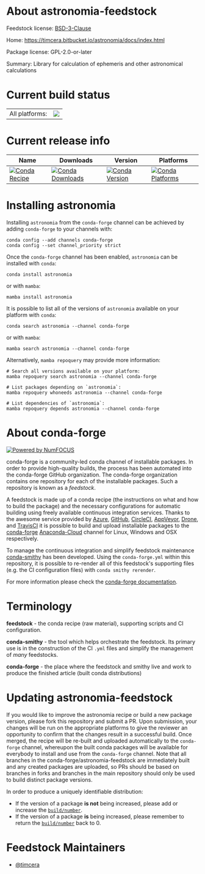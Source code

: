About astronomia-feedstock
==========================

Feedstock license: [BSD-3-Clause](https://github.com/conda-forge/astronomia-feedstock/blob/main/LICENSE.txt)

Home: https://timcera.bitbucket.io/astronomia/docs/index.html

Package license: GPL-2.0-or-later

Summary: Library for calculation of ephemeris and other astronomical calculations

Current build status
====================


<table><tr><td>All platforms:</td>
    <td>
      <a href="https://dev.azure.com/conda-forge/feedstock-builds/_build/latest?definitionId=19607&branchName=main">
        <img src="https://dev.azure.com/conda-forge/feedstock-builds/_apis/build/status/astronomia-feedstock?branchName=main">
      </a>
    </td>
  </tr>
</table>

Current release info
====================

| Name | Downloads | Version | Platforms |
| --- | --- | --- | --- |
| [![Conda Recipe](https://img.shields.io/badge/recipe-astronomia-green.svg)](https://anaconda.org/conda-forge/astronomia) | [![Conda Downloads](https://img.shields.io/conda/dn/conda-forge/astronomia.svg)](https://anaconda.org/conda-forge/astronomia) | [![Conda Version](https://img.shields.io/conda/vn/conda-forge/astronomia.svg)](https://anaconda.org/conda-forge/astronomia) | [![Conda Platforms](https://img.shields.io/conda/pn/conda-forge/astronomia.svg)](https://anaconda.org/conda-forge/astronomia) |

Installing astronomia
=====================

Installing `astronomia` from the `conda-forge` channel can be achieved by adding `conda-forge` to your channels with:

```
conda config --add channels conda-forge
conda config --set channel_priority strict
```

Once the `conda-forge` channel has been enabled, `astronomia` can be installed with `conda`:

```
conda install astronomia
```

or with `mamba`:

```
mamba install astronomia
```

It is possible to list all of the versions of `astronomia` available on your platform with `conda`:

```
conda search astronomia --channel conda-forge
```

or with `mamba`:

```
mamba search astronomia --channel conda-forge
```

Alternatively, `mamba repoquery` may provide more information:

```
# Search all versions available on your platform:
mamba repoquery search astronomia --channel conda-forge

# List packages depending on `astronomia`:
mamba repoquery whoneeds astronomia --channel conda-forge

# List dependencies of `astronomia`:
mamba repoquery depends astronomia --channel conda-forge
```


About conda-forge
=================

[![Powered by
NumFOCUS](https://img.shields.io/badge/powered%20by-NumFOCUS-orange.svg?style=flat&colorA=E1523D&colorB=007D8A)](https://numfocus.org)

conda-forge is a community-led conda channel of installable packages.
In order to provide high-quality builds, the process has been automated into the
conda-forge GitHub organization. The conda-forge organization contains one repository
for each of the installable packages. Such a repository is known as a *feedstock*.

A feedstock is made up of a conda recipe (the instructions on what and how to build
the package) and the necessary configurations for automatic building using freely
available continuous integration services. Thanks to the awesome service provided by
[Azure](https://azure.microsoft.com/en-us/services/devops/), [GitHub](https://github.com/),
[CircleCI](https://circleci.com/), [AppVeyor](https://www.appveyor.com/),
[Drone](https://cloud.drone.io/welcome), and [TravisCI](https://travis-ci.com/)
it is possible to build and upload installable packages to the
[conda-forge](https://anaconda.org/conda-forge) [Anaconda-Cloud](https://anaconda.org/)
channel for Linux, Windows and OSX respectively.

To manage the continuous integration and simplify feedstock maintenance
[conda-smithy](https://github.com/conda-forge/conda-smithy) has been developed.
Using the ``conda-forge.yml`` within this repository, it is possible to re-render all of
this feedstock's supporting files (e.g. the CI configuration files) with ``conda smithy rerender``.

For more information please check the [conda-forge documentation](https://conda-forge.org/docs/).

Terminology
===========

**feedstock** - the conda recipe (raw material), supporting scripts and CI configuration.

**conda-smithy** - the tool which helps orchestrate the feedstock.
                   Its primary use is in the construction of the CI ``.yml`` files
                   and simplify the management of *many* feedstocks.

**conda-forge** - the place where the feedstock and smithy live and work to
                  produce the finished article (built conda distributions)


Updating astronomia-feedstock
=============================

If you would like to improve the astronomia recipe or build a new
package version, please fork this repository and submit a PR. Upon submission,
your changes will be run on the appropriate platforms to give the reviewer an
opportunity to confirm that the changes result in a successful build. Once
merged, the recipe will be re-built and uploaded automatically to the
`conda-forge` channel, whereupon the built conda packages will be available for
everybody to install and use from the `conda-forge` channel.
Note that all branches in the conda-forge/astronomia-feedstock are
immediately built and any created packages are uploaded, so PRs should be based
on branches in forks and branches in the main repository should only be used to
build distinct package versions.

In order to produce a uniquely identifiable distribution:
 * If the version of a package **is not** being increased, please add or increase
   the [``build/number``](https://docs.conda.io/projects/conda-build/en/latest/resources/define-metadata.html#build-number-and-string).
 * If the version of a package **is** being increased, please remember to return
   the [``build/number``](https://docs.conda.io/projects/conda-build/en/latest/resources/define-metadata.html#build-number-and-string)
   back to 0.

Feedstock Maintainers
=====================

* [@timcera](https://github.com/timcera/)

